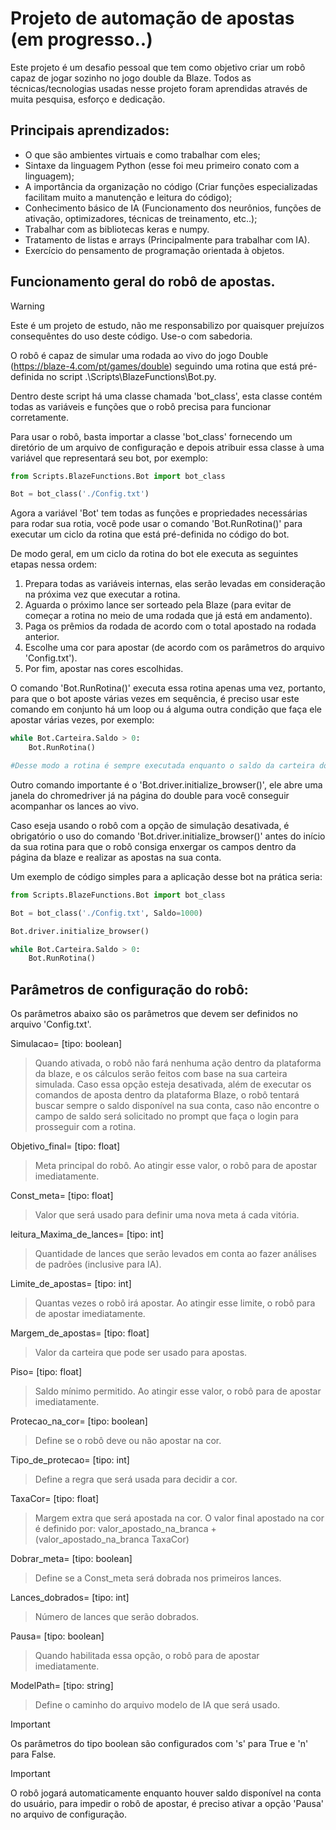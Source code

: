 # Projeto de automação de apostas (em progresso..)

Este projeto é um desafio pessoal que tem como objetivo criar um robô capaz de jogar sozinho no jogo double da Blaze. Todos as técnicas/tecnologias usadas nesse projeto foram aprendidas através de muita pesquisa, esforço e dedicação.

## Principais aprendizados:
* O que são ambientes virtuais e como trabalhar com eles;
* Sintaxe da linguagem Python (esse foi meu primeiro conato com a linguagem);
* A importância da organização no código (Criar funções especializadas facilitam muito a manutenção e leitura do código);
* Conhecimento básico de IA (Funcionamento dos neurônios, funções de ativação, optimizadores, técnicas de treinamento, etc..);
* Trabalhar com as bibliotecas keras e numpy.
* Tratamento de listas e arrays (Principalmente para trabalhar com IA).
* Exercício do pensamento de programação orientada à objetos.

## Funcionamento geral do robô de apostas.
> [!WARNING]
> Este é um projeto de estudo, não me responsabilizo por quaisquer prejuízos consequêntes do uso deste código. Use-o com sabedoria.

O robô é capaz de simular uma rodada ao vivo do jogo Double (https://blaze-4.com/pt/games/double) seguindo uma rotina que está pré-definida no script .\Scripts\BlazeFunctions\Bot.py. 

Dentro deste script há uma classe chamada 'bot_class', esta classe contém todas as variáveis e funções que o robô precisa para funcionar corretamente.

Para usar o robô, basta importar a classe 'bot_class' fornecendo um diretório de um arquivo de configuração e depois atribuir essa classe à uma variável que representará seu bot, por exemplo:

```python
from Scripts.BlazeFunctions.Bot import bot_class

Bot = bot_class('./Config.txt')
```

Agora a variável 'Bot' tem todas as funções e propriedades necessárias para rodar sua rotia, você pode usar o comando 'Bot.RunRotina()' para executar um ciclo da rotina que está pré-definida no código do bot.

De modo geral, em um ciclo da rotina do bot ele executa as seguintes etapas nessa ordem:
1. Prepara todas as variáveis internas, elas serão levadas em consideração na próxima vez que executar a rotina.
2. Aguarda o próximo lance ser sorteado pela Blaze (para evitar de começar a rotina no meio de uma rodada que já está em andamento).
3. Paga os prêmios da rodada de acordo com o total apostado na rodada anterior.
4. Escolhe uma cor para apostar (de acordo com os parâmetros do arquivo 'Config.txt').
5. Por fim, apostar nas cores escolhidas.

O comando 'Bot.RunRotina()' executa essa rotina apenas uma vez, portanto, para que o bot aposte várias vezes em sequência, é preciso usar este comando em conjunto há um loop ou á alguma outra condição que faça ele apostar várias vezes, por exemplo:

```python
while Bot.Carteira.Saldo > 0:
    Bot.RunRotina()

#Desse modo a rotina é sempre executada enquanto o saldo da carteira do bot for maior que 0
```
Outro comando importante é o 'Bot.driver.initialize_browser()', ele abre uma janela do chromedriver já na página do double para você conseguir acompanhar os lances ao vivo. 

Caso eseja usando o robô com a opção de simulação desativada, é obrigatório o uso do comando 'Bot.driver.initialize_browser()' antes do início da sua rotina para que o robô consiga enxergar os campos dentro da página da blaze e realizar as apostas na sua conta.



Um exemplo de código simples para a aplicação desse bot na prática seria:

```python
from Scripts.BlazeFunctions.Bot import bot_class

Bot = bot_class('./Config.txt', Saldo=1000)

Bot.driver.initialize_browser()

while Bot.Carteira.Saldo > 0:
    Bot.RunRotina()
```

## Parâmetros de configuração do robô:
Os parâmetros abaixo são os parâmetros que devem ser definidos no arquivo 'Config.txt'.

Simulacao= [tipo: boolean]
> Quando ativada, o robô não fará nenhuma ação dentro da plataforma da blaze, e os cálculos serão feitos com base na sua carteira simulada. Caso essa opção esteja desativada, além de executar os comandos de aposta dentro da plataforma Blaze, o robô tentará buscar sempre o saldo disponível na sua conta, caso não encontre o campo de saldo será solicitado no prompt que faça o login para prosseguir com a rotina.

Objetivo_final= [tipo: float]
> Meta principal do robô. Ao atingir esse valor, o robô para de apostar imediatamente.

Const_meta= [tipo: float]
> Valor que será usado para definir uma nova meta á cada vitória.

leitura_Maxima_de_lances= [tipo: int]
> Quantidade de lances que serão levados em conta ao fazer análises de padrões (inclusive para IA).

Limite_de_apostas= [tipo: int]
> Quantas vezes o robô irá apostar. Ao atingir esse limite, o robô para de apostar imediatamente.

Margem_de_apostas= [tipo: float]
> Valor da carteira que pode ser usado para apostas.

Piso= [tipo: float]
> Saldo mínimo permitido. Ao atingir esse valor, o robô para de apostar imediatamente.

Protecao_na_cor= [tipo: boolean]
> Define se o robô deve ou não apostar na cor.

Tipo_de_protecao= [tipo: int]
> Define a regra que será usada para decidir a cor.

TaxaCor= [tipo: float]
> Margem extra que será apostada na cor. O valor final apostado na cor é definido por: valor_apostado_na_branca + (valor_apostado_na_branca TaxaCor)

Dobrar_meta= [tipo: boolean]
> Define se a Const_meta será dobrada nos primeiros lances.

Lances_dobrados= [tipo: int]
> Número de lances que serão dobrados.

Pausa= [tipo: boolean]
> Quando habilitada essa opção, o robô para de apostar imediatamente.

ModelPath= [tipo: string]
> Define o caminho do arquivo modelo de IA que será usado.

> [!IMPORTANT]
> Os parâmetros do tipo boolean são configurados com 's' para True e 'n' para False.

> [!IMPORTANT]
> O robô jogará automaticamente enquanto houver saldo disponível na conta do usuário, para impedir o robô de apostar, é preciso ativar a opção 'Pausa' no arquivo de configuração.
